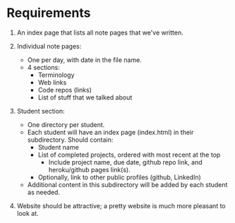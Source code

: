 # Requirements

1. An index page that lists all note pages that we've written.

2. Individual note pages:
    * One per day, with date in the file name.
    * 4 sections:
        - Terminology
        - Web links
        - Code repos (links)
        - List of stuff that we talked about

3. Student section:
    * One directory per student.
    * Each student will have an index page (index.html) in their subdirectory. Should contain:
        - Student name
        - List of completed projects, ordered with most recent at the top
            * Include project name, due date, github repo link, and heroku/github pages link(s).
        - Optionally, link to other public profiles (github, LinkedIn)
    * Additional content in this subdirectory will be added by each student as needed.

4. Website should be attractive; a pretty website is much more pleasant to look at.

